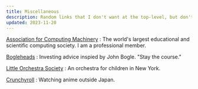 ```yaml
---
title: Miscellaneous
description: Random links that I don't want at the top-level, but don't have an appropriate category yet.
updated: 2023-11-20
---
```


[Association for Computing Machinery](https://www.acm.org/)
:   The world's largest educational and scientific computing society.
    I am a professional member.

[Bogleheads](https://www.bogleheads.org/)
:   Investing advice inspied by John Bogle.  "Stay the course."

[Little Orchestra Society](https://www.littleorchestra.org/)
:   An orchestra for children in New York.

[Crunchyroll](https://www.crunchyroll.com/)
:   Watching anime outside Japan.
